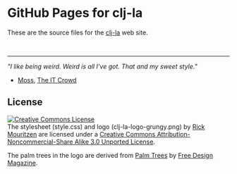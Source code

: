 # GitHub Pages for clj-la

These are the source files for the [clj-la](http://clj-la.org) web site.


&nbsp;  

***
_"I like being weird. Weird is all I've got. That and my sweet style."_  
- [Moss](http://www.netflix.com/Movie/The-IT-Crowd-Series-3/70114504 "Quote from Series 3, Episode 2: Are We Not Men?"), [The IT Crowd](http://www.channel4.com/programmes/the-it-crowd)


## License
[ ![Creative Commons License](http://i.creativecommons.org/l/by-nc-sa/3.0/80x15.png) ](http://creativecommons.org/licenses/by-nc-sa/3.0/)  
The stylesheet (style.css) and logo (clj-la-logo-grungy.png) by [Rick Mouritzen](http://rickmode.com/) are licensed under a [Creative Commons Attribution-Noncommercial-Share Alike 3.0 Unported License](http://creativecommons.org/licenses/by-nc-sa/3.0/).

The palm trees in the logo are derived from [Palm Trees](http://vector4free.com/vectors/id/95) by [Free Design Magazine](http://freedesignmagazine.com/).
